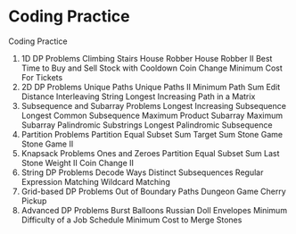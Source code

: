 # Coding Practice
Coding Practice
1. 1D DP Problems
        Climbing Stairs
        House Robber
        House Robber II
        Best Time to Buy and Sell Stock with Cooldown
        Coin Change
        Minimum Cost For Tickets
2. 2D DP Problems
        Unique Paths
        Unique Paths II
        Minimum Path Sum
        Edit Distance
        Interleaving String
        Longest Increasing Path in a Matrix
3. Subsequence and Subarray Problems
        Longest Increasing Subsequence
        Longest Common Subsequence
        Maximum Product Subarray
        Maximum Subarray
        Palindromic Substrings
        Longest Palindromic Subsequence
4. Partition Problems
        Partition Equal Subset Sum
        Target Sum
        Stone Game
        Stone Game II
5. Knapsack Problems
        Ones and Zeroes
        Partition Equal Subset Sum
        Last Stone Weight II
        Coin Change II
6. String DP Problems
        Decode Ways
        Distinct Subsequences
        Regular Expression Matching
        Wildcard Matching
7. Grid-based DP Problems
        Out of Boundary Paths
        Dungeon Game
        Cherry Pickup
8. Advanced DP Problems
        Burst Balloons
        Russian Doll Envelopes
        Minimum Difficulty of a Job Schedule
        Minimum Cost to Merge Stones
